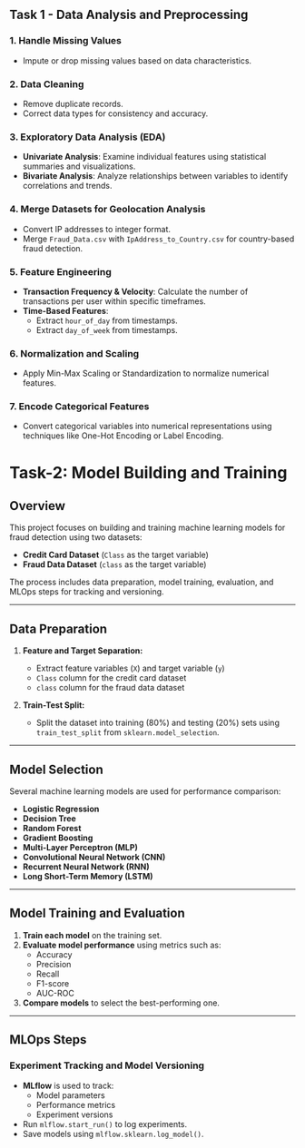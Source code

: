## Task 1 - Data Analysis and Preprocessing

### 1. Handle Missing Values
- Impute or drop missing values based on data characteristics.

### 2. Data Cleaning
- Remove duplicate records.
- Correct data types for consistency and accuracy.

### 3. Exploratory Data Analysis (EDA)
- **Univariate Analysis**: Examine individual features using statistical summaries and visualizations.
- **Bivariate Analysis**: Analyze relationships between variables to identify correlations and trends.

### 4. Merge Datasets for Geolocation Analysis
- Convert IP addresses to integer format.
- Merge `Fraud_Data.csv` with `IpAddress_to_Country.csv` for country-based fraud detection.

### 5. Feature Engineering
- **Transaction Frequency & Velocity**: Calculate the number of transactions per user within specific timeframes.
- **Time-Based Features**:
  - Extract `hour_of_day` from timestamps.
  - Extract `day_of_week` from timestamps.

### 6. Normalization and Scaling
- Apply Min-Max Scaling or Standardization to normalize numerical features.

### 7. Encode Categorical Features
- Convert categorical variables into numerical representations using techniques like One-Hot Encoding or Label Encoding.

# Task-2: Model Building and Training

## Overview
This project focuses on building and training machine learning models for fraud detection using two datasets:
- **Credit Card Dataset** (`Class` as the target variable)
- **Fraud Data Dataset** (`class` as the target variable)

The process includes data preparation, model training, evaluation, and MLOps steps for tracking and versioning.

---

## Data Preparation
1. **Feature and Target Separation:**
   - Extract feature variables (`X`) and target variable (`y`)
   - `Class` column for the credit card dataset
   - `class` column for the fraud data dataset

2. **Train-Test Split:**
   - Split the dataset into training (80%) and testing (20%) sets using `train_test_split` from `sklearn.model_selection`.

---

## Model Selection
Several machine learning models are used for performance comparison:
- **Logistic Regression**
- **Decision Tree**
- **Random Forest**
- **Gradient Boosting**
- **Multi-Layer Perceptron (MLP)**
- **Convolutional Neural Network (CNN)**
- **Recurrent Neural Network (RNN)**
- **Long Short-Term Memory (LSTM)**

---

## Model Training and Evaluation
1. **Train each model** on the training set.
2. **Evaluate model performance** using metrics such as:
   - Accuracy
   - Precision
   - Recall
   - F1-score
   - AUC-ROC
3. **Compare models** to select the best-performing one.

---

## MLOps Steps
### Experiment Tracking and Model Versioning
- **MLflow** is used to track:
  - Model parameters
  - Performance metrics
  - Experiment versions
- Run `mlflow.start_run()` to log experiments.
- Save models using `mlflow.sklearn.log_model()`.


